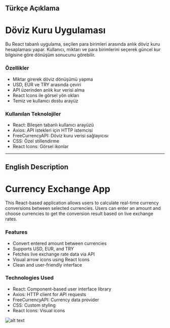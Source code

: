 ##  Türkçe Açıklama

#  Döviz Kuru Uygulaması

Bu React tabanlı uygulama, seçilen para birimleri arasında anlık döviz kuru hesaplaması yapar. Kullanıcı, miktarı ve para birimlerini seçerek güncel kur bilgisine göre dönüşüm sonucunu görebilir.

###  Özellikler

- Miktar girerek döviz dönüşümü yapma
- USD, EUR ve TRY arasında çeviri
- API üzerinden anlık kur verisi alma
- React Icons ile görsel yön okları
- Temiz ve kullanıcı dostu arayüz

###  Kullanılan Teknolojiler

- React: Bileşen tabanlı kullanıcı arayüzü
- Axios: API istekleri için HTTP istemcisi
- FreeCurrencyAPI: Döviz kuru verisi sağlayıcısı
- CSS: Özel stillendirme
- React Icons: Görsel ikonlar
---
## English Description

# Currency Exchange App

This React-based application allows users to calculate real-time currency conversions between selected currencies. Users can enter an amount and choose currencies to get the conversion result based on live exchange rates.

###  Features

- Convert entered amount between currencies
- Supports USD, EUR, and TRY
- Fetches live exchange rate data via API
- Visual arrow icons using React Icons
- Clean and user-friendly interface

###  Technologies Used

- React: Component-based user interface library
- Axios: HTTP client for API requests
- FreeCurrencyAPI: Currency data provider
- CSS: Custom styling
- React Icons: Visual icons






![alt text](döviz.png)